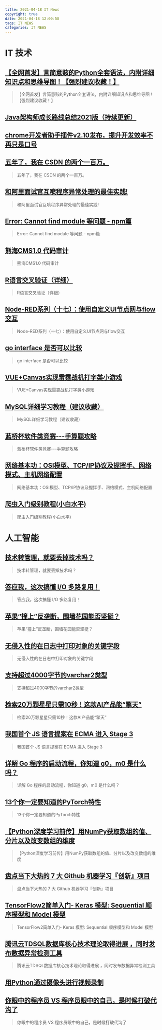 ```yaml
---
title: 2021-04-18 IT News
copyright: true
date: 2021-04-18 12:00:58
tags: IT NEWS
categories: IT NEWS
---
```

# IT 技术 
 ## [【全网首发】言简意赅的Python全套语法，内附详细知识点和思维导图！【强烈建议收藏！】](https://blog.csdn.net/weixin_47723732/article/details/115681843)
 > 【全网首发】言简意赅的Python全套语法，内附详细知识点和思维导图！【强烈建议收藏！】
 ## [Java架构师成长路线总结2021版（持续更新）](https://blog.csdn.net/weixin_48013460/article/details/111885274)
 > 
 ## [chrome开发者助手插件v2.10发布，提升开发效率不再只是口号](https://blog.csdn.net/weixin_44463441/article/details/115077074)
 > 
 ## [五年了，我在 CSDN 的两个一百万。](https://blog.csdn.net/c406495762/article/details/115743776)
 > 五年了，我在 CSDN 的两个一百万。
 ## [和阿里面试官互喷程序异常处理的最佳实践!](https://blog.csdn.net/qq_33589510/article/details/115803274)
 > 和阿里面试官互喷程序异常处理的最佳实践!
 ## [Error: Cannot find module 等问题 - npm篇](https://blog.csdn.net/qq_40968685/article/details/115693385)
 > Error: Cannot find module 等问题 - npm篇
 ## [熊海CMS1.0 代码审计](https://blog.csdn.net/rfrder/article/details/115793445)
 > 熊海CMS1.0 代码审计
 ## [R语言交叉验证（详细）](https://blog.csdn.net/yawei_liu1688/article/details/79142088)
 > R语言交叉验证（详细）
 ## [Node-RED系列（十七）：使用自定义UI节点网与flow交互](https://blog.csdn.net/github_35631540/article/details/115775190)
 > Node-RED系列（十七）：使用自定义UI节点网与flow交互
 ## [go interface 是否可以比较](https://blog.csdn.net/weixin_43753680/article/details/115614722)
 > go interface 是否可以比较
 ## [VUE+Canvas实现雷霆战机打字类小游戏](https://blog.csdn.net/denglouhen/article/details/115629918)
 > VUE+Canvas实现雷霆战机打字类小游戏
 ## [MySQL详细学习教程（建议收藏）](https://blog.csdn.net/qq_45173404/article/details/115712758)
 > MySQL详细学习教程（建议收藏）
 ## [蓝桥杯软件类竞赛---手算题攻略](https://blog.csdn.net/weixin_43914593/article/details/115795620)
 > 蓝桥杯软件类竞赛---手算题攻略
 ## [网络基本功：OSI模型、TCP/IP协议及握挥手、网络模式、主机网络配置](https://blog.csdn.net/bnnpyhk/article/details/115768995)
 > 网络基本功：OSI模型、TCP/IP协议及握挥手、网络模式、主机网络配置
 ## [爬虫入门级别教程(小白水平)](https://blog.csdn.net/qq_45911278/article/details/115653853)
 > 爬虫入门级别教程(小白水平)
# 人工智能 
 ## [技术转管理，就要丢掉技术吗？](https://blog.csdn.net/yellowzf3/article/details/113488299)
 > 技术转管理，就要丢掉技术吗？
 ## [答应我，这次搞懂 I/O 多路复用！](https://blog.csdn.net/qq_34827674/article/details/115619261)
 > 答应我，这次搞懂 I/O 多路复用！
 ## [苹果“撞上”反垄断，围墙花园能否坚挺？](https://blog.csdn.net/csdnnews/article/details/115649568)
 > 苹果“撞上”反垄断，围墙花园能否坚挺？
 ## [无侵入性的在日志中打印对象的关键字段](https://blog.csdn.net/hollis_chuang/article/details/115680754)
 > 无侵入性的在日志中打印对象的关键字段
 ## [支持超过4000字节的varchar2类型](https://blog.csdn.net/bisal/article/details/115683157)
 > 支持超过4000字节的varchar2类型
 ## [检索20万颗星星只需10秒！这款AI产品能“擎天”](https://blog.csdn.net/qq_28168421/article/details/101088205)
 > 检索20万颗星星只需10秒！这款AI产品能“擎天”
 ## [我国首个 JS 语言提案在 ECMA 进入 Stage 3](https://blog.csdn.net/Taobaojishu/article/details/115683219)
 > 我国首个 JS 语言提案在 ECMA 进入 Stage 3
 ## [详解 Go 程序的启动流程，你知道 g0，m0 是什么吗？](https://blog.csdn.net/EDDYCJY/article/details/115683313)
 > 详解 Go 程序的启动流程，你知道 g0，m0 是什么吗？
 ## [13个你一定要知道的PyTorch特性](https://blog.csdn.net/u011984148/article/details/115683325)
 > 13个你一定要知道的PyTorch特性
 ## [【Python深度学习前传】用NumPy获取数组的值、分片以及改变数组的维度](https://blog.csdn.net/nokiaguy/article/details/115689176)
 > 【Python深度学习前传】用NumPy获取数组的值、分片以及改变数组的维度
 ## [盘点当下大热的 7 大 Github 机器学习『创新』项目](https://blog.csdn.net/qq_28168421/article/details/101088174)
 > 盘点当下大热的 7 大 Github 机器学习『创新』项目
 ## [TensorFlow2简单入门- Keras 模型: Sequential 顺序模型和 Model 模型](https://blog.csdn.net/qq_38251616/article/details/115690530)
 > TensorFlow2简单入门- Keras 模型: Sequential 顺序模型和 Model 模型
 ## [腾讯云TDSQL数据库核心技术理论取得进展 ，同时发布数据异常检测工具](https://blog.csdn.net/dQCFKyQDXYm3F8rB0/article/details/115700177)
 > 腾讯云TDSQL数据库核心技术理论取得进展 ，同时发布数据异常检测工具
 ## [用Python通过摄像头进行视频录制](https://blog.csdn.net/LaoYuanPython/article/details/115716366)
 > 
 ## [你眼中的程序员 VS 程序员眼中的自己，是时候打破代沟了](https://blog.csdn.net/devcloud/article/details/115720138)
 > 你眼中的程序员 VS 程序员眼中的自己，是时候打破代沟了

    
